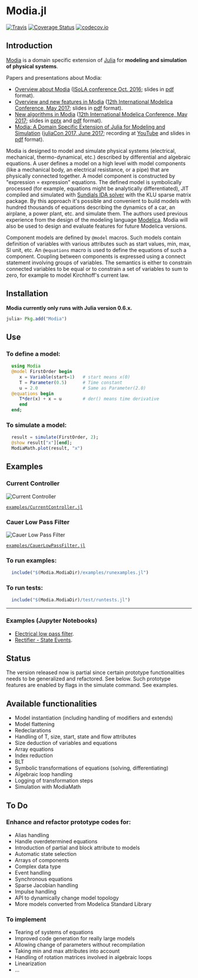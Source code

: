 # Modia.jl

[![Travis](https://travis-ci.org/ModiaSim/Modia.jl.svg?branch=master)](https://travis-ci.org/ModiaSim/Modia.jl)
[![Coverage Status](https://coveralls.io/repos/github/ModiaSim/Modia.jl/badge.svg?branch=master)](https://coveralls.io/github/ModiaSim/Modia.jl?branch=master)
[![codecov.io](http://codecov.io/github/ModiaSim/Modia.jl/coverage.svg?branch=master)](http://codecov.io/github/ModiaSim/Modia.jl?branch=master)

## Introduction

[Modia](https://modiasim.github.io/) is a domain specific extension of [Julia](http://julialang.org/ "Julia") for **modeling and simulation of physical systems**. 

Papers and presentations about Modia:

- [Overview about Modia](http://link.springer.com/chapter/10.1007%2F978-3-319-47169-3_15) ([ISoLA conference Oct. 2016](http://www.isola-conference.org/isola2016/); slides in [pdf](https://modiasim.github.io/Modia.jl/slides/Systems-Modeling-and-Programming-Slides.pdf) format).
- [Overview and new features in Modia](https://www.modelica.org/events/modelica2017/proceedings/html/submissions/ecp17132693_ElmqvistHenningssonOtter.pdf) ([12th International Modelica Conference, May 2017](https://www.modelica.org/events/modelica2017/proceedings/html/index.html); slides in [pdf](https://modiasim.github.io/Modia.jl/slides/Innovations-for-Future-Modelica.pdf) format).
- [New algorithms in Modia](https://www.modelica.org/events/modelica2017/proceedings/html/submissions/ecp17132565_OtterElmqvist.pdf) ([12th International Modelica Conference, May 2017](https://www.modelica.org/events/modelica2017/proceedings/html/index.html); slides in [pptx](https://modiasim.github.io/Modia.jl/slides/Modelica2017-DAAE-Transformation.pptx) and [pdf](https://modiasim.github.io/Modia.jl/slides/Modelica2017-DAAE-Transformation.pdf) format).
- [Modia: A Domain Specific Extension of Julia for Modeling and Simulation](http://juliacon.org/2017/talks#talk-21) ([juliaCon 2017, June 2017](http://juliacon.org/2017/); recording at [YouTube](https://youtu.be/hVg1eL1Qkws) and slides in [pdf](https://modiasim.github.io/Modia.jl/slides/Modia-JuliaCon-2017.pdf) format).

Modia is designed to model and simulate physical systems (electrical, mechanical, thermo-dynamical, etc.) described by differential and algebraic equations. A user defines a model on a high level with model components (like a mechanical body, an electrical resistance, or a pipe) that are physically connected together. A model component is constructed by "expression = expression" equations. The defined model is symbolically processed (for example, equations might be analytically differentiated), JIT compiled and simulated with [Sundials IDA solver](http://computation.llnl.gov/projects/sundials/ida) with the KLU sparse matrix package. By this approach it's possible and convenient to build models with hundred thousands of equations describing the dynamics of a car, an airplane, a power plant, etc. and simulate them. The authors used previous experience from the design of the modeling language [Modelica](https://www.modelica.org/). Modia will also be used to design and evaluate features for future Modelica versions.

Component models are defined by `@model` macros. Such models contain definition of variables with various attributes such as start values, min, max, SI unit, etc. An `@equations` macro is used to define the equations of such a component. Coupling between components is expressed using a connect statement involving groups of variables. The semantics is either to constrain connected variables to be equal or to constrain a set of variables to sum to zero, for example to model Kirchhoff's current law.

## Installation

**Modia currently only runs with Julia version 0.6.x.**

```julia
julia> Pkg.add("Modia")
```

## Use

### To define a model:

```julia
  using Modia
  @model FirstOrder begin
     x = Variable(start=1)   # start means x(0)
     T = Parameter(0.5)      # Time constant
     u = 2.0                 # Same as Parameter(2.0)
  @equations begin
     T*der(x) + x = u        # der() means time derivative
     end
  end;
```

### To simulate a model:
```julia
  result = simulate(FirstOrder, 2);
  @show result["x"][end];
  ModiaMath.plot(result, "x")
```

## Examples
### Current Controller
![Current Controller](https://github.com/ModiaSim/Modia.jl/blob/master/docs/CurrentController.png "Multi-domain model: Current Controller")

[`examples/CurrentController.jl`](examples/CurrentController.jl)

### Cauer Low Pass Filter
![Cauer Low Pass Filter](https://github.com/ModiaSim/Modia.jl/blob/master/docs/CauerLowPassFilter.png "Electrical model: Cauer Low Pass Filter")

[`examples/CauerLowPassFilter.jl`](examples/CauerLowPassFilter.jl)


### To run examples:
```julia
  include("$(Modia.ModiaDir)/examples/runexamples.jl")
```

### To run tests:
```julia
  include("$(Modia.ModiaDir)/test/runtests.jl")
```

---
### Examples (Jupyter Notebooks)
- [Electrical low pass filter](https://github.com/ModiaSim/Modia.jl/blob/master/docs/LPfilter.ipynb).
- [Rectifier - State Events](https://github.com/ModiaSim/Modia.jl/blob/master/docs/Rectifier.ipynb).

## Status

The version released now is partial since certain prototype functionalities needs to be generalized and refactored. See below. Such prototype features are enabled by flags in the simulate command. See examples.

## Available functionalities

- Model instantiation (including handling of modifiers and extends)
- Model flattening
- Redeclarations
- Handling of T, size, start, state and flow attributes
- Size deduction of variables and equations
- Array equations
- Index reduction
- BLT
- Symbolic transformations of equations (solving, differentiating)
- Algebraic loop handling
- Logging of transformation steps
- Simulation with ModiaMath

## To Do
### Enhance and refactor prototype codes for:

- Alias handling
- Handle overdetermined equations
- Introduction of partial and block attribute to models 
- Automatic state selection
- Arrays of components
- Complex data type
- Event handling
- Synchronous equations
- Sparse Jacobian handling
- Impulse handling
- API to dynamically change model topology
- More models converted from Modelica Standard Library

### To implement

- Tearing of systems of equations
- Improved code generation for really large models
- Allowing change of parameters without recompilation
- Taking min and max attributes into account
- Handling of rotation matrices involved in algebraic loops
- Linearization
- ...
